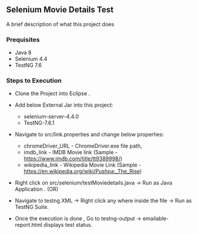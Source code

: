 ## Selenium Movie Details Test 

A brief description of what this project does

### Prequisites
* Java 8 
* Selenium 4.4
* TestNG 7.6

### Steps to Execution
* Clone the Project into Eclipse .
* Add below External Jar into this project:
    * selenium-server-4.4.0
    * TestNG-7.6.1
* Navigate to src/link.properties and change below properties:
    * chromeDriver_URL -  ChromeDriver.exe file path,
    * imdb_link        - IMDB Movie link 
        (Sample - https://www.imdb.com/title/tt9389998/)
    * wikipedia_link   - Wikipedia Movie Link
        (Sample - https://en.wikipedia.org/wiki/Pushpa:_The_Rise)
* Right click on src/selenium/testMoviedetails.java -> Run as Java Application .             (OR)

* Navigate to testng.XML -> Right click any where inside the file -> Run as TestNG Suite.

* Once the execution is done , Go to testng-output -> emailable-report.html displays test status.
